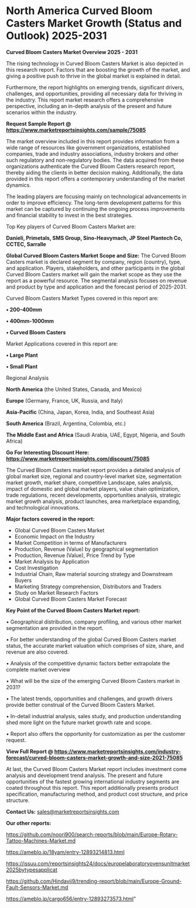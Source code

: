 # North America Curved Bloom Casters Market Growth (Status and Outlook) 2025-2031

<Strong> Curved Bloom Casters Market Overview 2025 - 2031</strong>

The rising technology in Curved Bloom Casters Market is also depicted in this research report. Factors that are boosting the growth of the market, and giving a positive push to thrive in the global market is explained in detail.

Furthermore, the report highlights on emerging trends, significant drivers, challenges, and opportunities, providing all necessary data for thriving in the industry. This report market research offers a comprehensive perspective, including an in-depth analysis of the present and future scenarios within the industry.

<strong>Request Sample Report @ <a href=https://www.marketreportsinsights.com/sample/75085>https://www.marketreportsinsights.com/sample/75085</a></strong>

The market overview included in this report provides information from a wide range of resources like government organizations, established companies, trade and industry associations, industry brokers and other such regulatory and non-regulatory bodies. The data acquired from these organizations authenticate the Curved Bloom Casters research report, thereby aiding the clients in better decision making. Additionally, the data provided in this report offers a contemporary understanding of the market dynamics.

The leading players are focusing mainly on technological advancements in order to improve efficiency. The long-term development patterns for this market can be captured by continuing the ongoing process improvements and financial stability to invest in the best strategies.

Top Key players of Curved Bloom Casters Market are:

<strong>Danieli, Primetals, SMS Group, Sino-Heavymach, JP Steel Plantech Co, CCTEC, Sarralle</strong>

<strong><b>Global Curved Bloom Casters Market Scope and Size:</b></strong>
The Curved Bloom Casters market is declared segment by company, region (country), type, and application. Players, stakeholders, and other participants in the global Curved Bloom Casters market will gain the market scope as they use the report as a powerful resource. The segmental analysis focuses on revenue and product by type and application and the forecast period of 2025-2031.

Curved Bloom Casters Market Types covered in this report are:

<strong>• 200-400mm

• 400mm-1000mm

• Curved Bloom Casters</strong>

Market Applications covered in this report are:

<strong>• Large Plant

• Small Plant</strong> 

Regional Analysis

<strong>North America</strong> (the United States, Canada, and Mexico)

<strong>Europe</strong> (Germany, France, UK, Russia, and Italy)

<strong>Asia-Pacific</strong> (China, Japan, Korea, India, and Southeast Asia)

<strong>South America</strong> (Brazil, Argentina, Colombia, etc.)

<strong>The Middle East and Africa</strong> (Saudi Arabia, UAE, Egypt, Nigeria, and South Africa)

<strong>Go For Interesting Discount Here: <a href=https://www.marketreportsinsights.com/discount/75085>https://www.marketreportsinsights.com/discount/75085</a></strong>

The Curved Bloom Casters market report provides a detailed analysis of global market size, regional and country-level market size, segmentation market growth, market share, competitive Landscape, sales analysis, impact of domestic and global market players, value chain optimization, trade regulations, recent developments, opportunities analysis, strategic market growth analysis, product launches, area marketplace expanding, and technological innovations.

<strong><b>Major factors covered in the report:</b></strong>
<ul>
  <li>Global Curved Bloom Casters Market </li>
  <li>Economic Impact on the Industry</li>
  <li>Market Competition in terms of Manufacturers</li>
  <li>Production, Revenue (Value) by geographical segmentation</li>
  <li>Production, Revenue (Value), Price Trend by Type</li>
  <li>Market Analysis by Application</li>
  <li>Cost Investigation</li>
  <li>Industrial Chain, Raw material sourcing strategy and Downstream Buyers</li>
  <li>Marketing Strategy comprehension, Distributors and Traders</li>
  <li>Study on Market Research Factors</li>
  <li>Global Curved Bloom Casters Market Forecast</li>
</ul>

<strong><b>Key Point of the Curved Bloom Casters Market report:</b></strong>

• Geographical distribution, company profiling, and various other market segmentation are provided in the report.

• For better understanding of the global Curved Bloom Casters market status, the accurate market valuation which comprises of size, share, and revenue are also covered.

• Analysis of the competitive dynamic factors better extrapolate the complete market overview

• What will be the size of the emerging Curved Bloom Casters market in 2031?

• The latest trends, opportunities and challenges, and growth drivers provide better construal of the Curved Bloom Casters Market.

• In-detail industrial analysis, sales study, and production understanding shed more light on the future market growth rate and scope.

• Report also offers the opportunity for customization as per the customer request.

<strong><b>View Full Report @ <a href=https://www.marketreportsinsights.com/industry-forecast/curved-bloom-casters-market-growth-and-size-2021-75085>https://www.marketreportsinsights.com/industry-forecast/curved-bloom-casters-market-growth-and-size-2021-75085</a></b></strong>


At last, the Curved Bloom Casters Market report includes investment come analysis and development trend analysis. The present and future opportunities of the fastest growing international industry segments are coated throughout this report. This report additionally presents product specification, manufacturing method, and product cost structure, and price structure.

<strong>Contact Us:</strong>
sales@marketreportsinsights.com

<strong>Our other reports:</strong>

<a href=https://github.com/noori900/search-reports/blob/main/Europe-Rotary-Tattoo-Machines-Market.md>https://github.com/noori900/search-reports/blob/main/Europe-Rotary-Tattoo-Machines-Market.md</a>

<a href=https://ameblo.jp/18yam/entry-12893214813.html>https://ameblo.jp/18yam/entry-12893214813.html</a>

<a href=https://issuu.com/reportsinsights24/docs/europelaboratoryovensunitmarket2025bytypesapplicat>https://issuu.com/reportsinsights24/docs/europelaboratoryovensunitmarket2025bytypesapplicat</a>

<a href=https://github.com/Hindavii9/trending-report/blob/main/Europe-Ground-Fault-Sensors-Market.md>https://github.com/Hindavii9/trending-report/blob/main/Europe-Ground-Fault-Sensors-Market.md</a>

<a href=https://ameblo.jp/cargo656/entry-12893273573.html>https://ameblo.jp/cargo656/entry-12893273573.html</a>"
